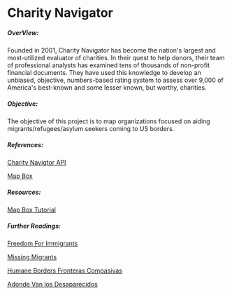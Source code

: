 #   Charity Navigator

##### OverView: 
Founded in 2001, Charity Navigator has become the nation's largest and most-utilized evaluator of charities. In their quest to help donors, their team of professional analysts has examined tens of thousands of non-profit financial documents. They have used this knowledge to develop an unbiased, objective, numbers-based rating system to assess over 9,000 of America's best-known and some lesser known, but worthy, charities.

##### Objective:

The objective of this project is to map organizations focused on aiding migrants/refugees/asylum seekers coming to US borders.


##### References:
[Charity Navigtor API](https://charity.3scale.net/)

[Map Box](https://www.mapbox.com/)

##### Resources:
[Map Box Tutorial ](https://git.generalassemb.ly/sei-nyc-jeopardy/react-mapbox-geoquakes)


##### Further Readings:
[Freedom For Immigrants](https://www.freedomforimmigrants.org/)

[Missing Migrants](https://missingmigrants.iom.int/)

[Humane Borders Fronteras Compasivas](https://humaneborders.org/migrant-death-mapping/)

[Adonde Van los Desaparecidos](https://adondevanlosdesaparecidos.org/)
